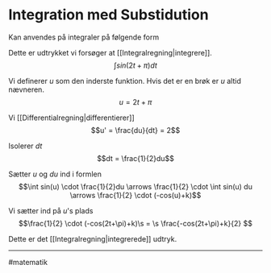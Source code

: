 # Integration med Substidution

Kan anvendes på integraler på følgende form
$$$$


Dette er udtrykket vi forsøger at [[Integralregning|integrere]].
$$\int sin(2t + \pi) dt$$

Vi definerer $u$ som den inderste funktion. Hvis det er en brøk er $u$ altid nævneren.
$$u = 2t + \pi$$

Vi [[Differentialregning|differentierer]]
$$u' = \frac{du}{dt} = 2$$

Isolerer $dt$
$$dt = \frac{1}{2}du$$

Sætter $u$ og $du$ ind i formlen
$$\int sin(u) \cdot \frac{1}{2}du \arrows \frac{1}{2} \cdot \int sin(u) du \arrows \frac{1}{2} \cdot (-cos(u)+k)$$

Vi sætter ind på $u$'s plads
$$\frac{1}{2} \cdot (-cos(2t+\pi)+k)\s = \s \frac{-cos(2t+\pi)+k}{2} $$

Dette er det [[Integralregning|integrerede]] udtryk.

---
#matematik 